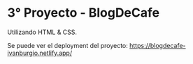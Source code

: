 # 3° Proyecto - BlogDeCafe
Utilizando HTML & CSS.

Se puede ver el deployment del proyecto: https://blogdecafe-ivanburgio.netlify.app/
